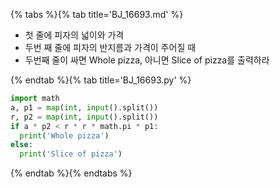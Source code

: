 {% tabs %}{% tab title='BJ_16693.md' %}

* 첫 줄에 피자의 넓이와 가격
* 두번 째 줄에 피자의 반지름과 가격이 주어질 때
* 두번째 줄이 싸면 Whole pizza, 아니면 Slice of pizza를 출력하라

{% endtab %}{% tab title='BJ_16693.py' %}

```py
import math
a, p1 = map(int, input().split())
r, p2 = map(int, input().split())
if a * p2 < r * r * math.pi * p1:
  print('Whole pizza')
else:
  print('Slice of pizza')
```

{% endtab %}{% endtabs %}
